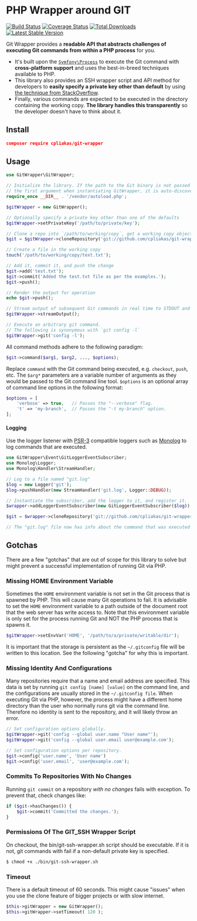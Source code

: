 # PHP Wrapper around GIT

[![Build Status](https://img.shields.io/travis/cpliakas/git-wrapper/master.svg?style=flat-square)](https://travis-ci.org/cpliakas/git-wrapper)
[![Coverage Status](https://img.shields.io/coveralls/cpliakas/git-wrapper/master.svg?style=flat-square)](https://coveralls.io/github/cpliakas/git-wrapper?branch=master)
[![Total Downloads](https://img.shields.io/packagist/dt/cpliakas/git-wrapper.svg?style=flat-square)](https://packagist.org/packages/cpliakas/git-wrapper)
[![Latest Stable Version](https://img.shields.io/packagist/v/cpliakas/git-wrapper.svg?style=flat-square)](https://packagist.org/packages/cpliakas/git-wrapper)

Git Wrapper provides a **readable API that abstracts challenges of executing Git commands from within a PHP process** for you. 

- It's built upon the [`Symfony\Process`](https://symfony.com/doc/current/components/process.html) to execute the Git command with **cross-platform support** and uses the best-in-breed techniques available to PHP. 
- This library also provides an SSH wrapper script and API method for developers to **easily specify a private key other than default** by using [the technique from StackOverflow](http://stackoverflow.com/a/3500308/870667). 
- Finally, various commands are expected to be executed in the directory containing the working copy. **The library handles this transparently** so the developer doesn't have to think about it.

## Install

```json
composer require cpliakas/git-wrapper
```

## Usage

```php
use GitWrapper\GitWrapper;

// Initialize the library. If the path to the Git binary is not passed as 
// the first argument when instantiating GitWrapper, it is auto-discovered.
require_once __DIR__ . '/vendor/autoload.php';

$gitWrapper = new GitWrapper();

// Optionally specify a private key other than one of the defaults
$gitWrapper->setPrivateKey('/path/to/private/key');

// Clone a repo into `/path/to/working/copy`, get a working copy object
$git = $gitWrapper->cloneRepository('git://github.com/cpliakas/git-wrapper.git', '/path/to/working/copy');

// Create a file in the working copy
touch('/path/to/working/copy/text.txt');

// Add it, commit it, and push the change
$git->add('test.txt');
$git->commit('Added the test.txt file as per the examples.');
$git->push();

// Render the output for operation
echo $git->push();

// Stream output of subsequent Git commands in real time to STDOUT and STDERR.
$gitWrapper->streamOutput();

// Execute an arbitrary git command.
// The following is synonymous with `git config -l`
$gitWrapper->git('config -l');
```

All command methods adhere to the following paradigm:

```php
$git->command($arg1, $arg2, ..., $options);
```

Replace `command` with the Git command being executed, e.g. `checkout`, `push`,
etc. The `$arg*` parameters are a variable number of arguments as they would be
passed to the Git command line tool. `$options` is an optional array of command
line options in the following format:

```php
$options = [
    'verbose' => true,   // Passes the "--verbose" flag.
    't' => 'my-branch',  // Passes the "-t my-branch" option.
];
```

#### Logging

Use the logger listener with [PSR-3](https://github.com/php-fig/fig-standards/blob/master/accepted/PSR-3-logger-interface.md) compatible loggers such as [Monolog](https://github.com/Seldaek/monolog) to log commands that are executed.

```php
use GitWrapper\Event\GitLoggerEventSubscriber;
use Monolog\Logger;
use Monolog\Handler\StreamHandler;

// Log to a file named "git.log"
$log = new Logger('git');
$log->pushHandler(new StreamHandler('git.log', Logger::DEBUG));

// Instantiate the subscriber, add the logger to it, and register it.
$wrapper->addLoggerEventSubscriber(new GitLoggerEventSubscriber($log));

$git = $wrapper->cloneRepository('git://github.com/cpliakas/git-wrapper.git', '/path/to/working/copy');

// The "git.log" file now has info about the command that was executed above.
```


## Gotchas

There are a few "gotchas" that are out of scope for this library to solve but might prevent a successful implementation of running Git via PHP. 

### Missing HOME Environment Variable

Sometimes the `HOME` environment variable is not set in the Git process that is spawned by PHP. This will cause many Git operations to fail. It is advisable to set the `HOME` environment variable to a path outside of the document root that the web server has write access to. Note that this environment variable is only set for the process running Git and NOT the PHP process that is spawns it.

```php
$gitWrapper->setEnvVar('HOME', '/path/to/a/private/writable/dir');
```

It is important that the storage is persistent as the `~/.gitconfig` file will be written to this location. See the following "gotcha" for why this is important.

### Missing Identity And Configurations

Many repositories require that a name and email address are specified. This data is set by running `git config [name] [value]` on the command line, and the configurations are usually stored in the `~/.gitconfig file`. When executing Git via PHP, however, the process might have a different home directory than the user who normally runs git via the command line. Therefore no identity is sent to the repository, and it will likely throw an error.

```php
// Set configuration options globally.
$gitWrapper->git('config --global user.name "User name"');
$gitWrapper->git('config --global user.email user@example.com');

// Set configuration options per repository.
$git->config('user.name', 'User name')
$git->config('user.email', 'user@example.com');
```

### Commits To Repositories With No Changes

Running `git commit` on a repository *with no changes* fails with exception. To prevent that, check changes like:

```php
if ($git->hasChanges()) {
    $git->commit('Committed the changes.');
}
```

### Permissions Of The GIT_SSH Wrapper Script

On checkout, the bin/git-ssh-wrapper.sh script should be executable. If it is not, git commands with fail if a non-default private key is specified.

```bash
$ chmod +x ./bin/git-ssh-wrapper.sh
```

### Timeout

There is a default timeout of 60 seconds. This might cause "issues" when you use the clone feature of bigger projects or with slow internet.

```php
$this->gitWrapper = new GitWrapper();
$this->gitWrapper->setTimeout( 120 );
```
